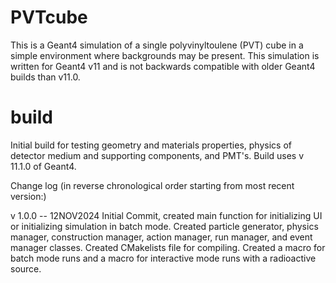 # PVTcube

This is a Geant4 simulation of a single polyvinyltoulene (PVT) cube in a simple environment where backgrounds may be present. This simulation is written for Geant4 v11 and is not backwards compatible with older Geant4 builds than v11.0.

# build
Initial build for testing geometry and materials properties, physics of detector medium and supporting components, and PMT's. Build uses v 11.1.0 of Geant4.

Change log (in reverse chronological order starting from most recent version:)

v 1.0.0 -- 12NOV2024
	Initial Commit, created main function for initializing UI or initializing simulation in batch mode. Created particle generator, physics manager, construction manager, action manager, run manager, and event manager classes. Created CMakelists file for compiling. Created a macro for batch mode runs and a macro for interactive mode runs with a radioactive source. 

